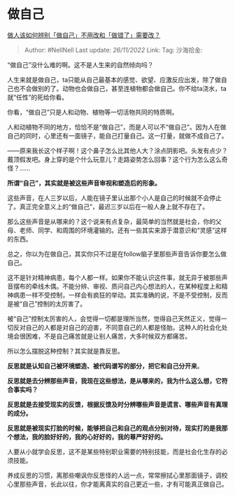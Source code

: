 # 做自己
[做人该如何辨别「做自己」不用改和「做错了」需要改？](https://www.zhihu.com/question/471778847/answer/2770933810)

> Author: #NellNell
> Last update: *26/11/2022*
> Link:
> Tag:
> 沙海拾金:

“做自己”没什么难的啊。这不是人生来的自然倾向吗？

人生来就是做自己，ta只能从自己最基本的感觉、欲望、应激反应出发，除了做自己也不会做别的了。动物也会做自己，甚至连植物都会做自己。你不给ta浇水，ta就“任性”的死给你看。

你看，“做自己”只是人和动物、植物等一切活物共同的特质啊。

人和动植物不同的地方，恰恰不是“做自己”，而是人可以不“做自己”。因为人在做自己的同时，心里还有一面镜子，能自己打量自己。这一打量，就做不成自己了。

——原来我长这个样子啊！这个鼻子怎么比其他人大？涂点阴影吧。头发有点少？戴顶假发吧。身上穿的是个什么玩意儿？走路姿势怎么回事？这个行为怎么这么奇怪？……

**所谓“自己”，其实就是被这些声音审视和塑造后的形象。**

这些声音，在人三岁以后，人能在镜子里认出那个小人是自己的时候就不会停止了。真正完全意义上的“做自己”，最迟三岁以后在一般人身上就不存在了。

那么这些声音是从哪来的？这个说来有点复杂，最简单的当然就是社会，你的父母、老师、同学、和周围的环境灌输的。还有一些其实来源于潜意识和“灵感”这样的东西。

总之，你以为在做自己，其实你只不过是在follow脑子里那些声音告诉你要怎么做自己。

这不是针对精神病患，每个人都一样。如果你不能认识这件事，就无异于被那些声音摆布的牵线木偶。不能分辨、审视、质问自己内心想法的人，在某种程度上和精神病患一样不受控制，一样会有疯狂的举动。其实准确的说，不是不受控制，反而是被“自己”控制的太厉害了。

被“自己”控制太厉害的人，会觉得一切都是理所当然，觉得自己天然正义，觉得一切反对自己的人都是对自己的迫害，不同意自己的人都是怪胎。这种人的社会化处境会很困难，不是自己痛苦就是让别人痛苦，大多时候双方都痛苦。

所以怎么摆脱这种控制？其实就是靠反思。

**反思就是认知自己被环境塑造、被代码谱写的部分，把它和自己分开来**。

**反思就是去分辨那些声音，我现在这些想法，是从哪来的，我为什么这么想，它符合事实吗？**

**反思就是去接受现实的反馈，根据反馈及时分辨哪些声音是谎言、哪些声音有真理的成分。**

**反思就是被现实打脸的时候，能够把自己和自己的观点分别对待，现实打的是我那个想法，我的脸好好的，我的心好好的，我的尊严好好的。**

人要从小就学会反思，这不是某些特别职业需要的特别技能，而是社会化生存的必须技能。

养成反思的习惯，离那些嘲讽你反思怪的人远一点，常常擦拭心里那面镜子，调校心里那些声音，长此以往，你才能离真实的自己更近一些，才有可能真正做自己。
